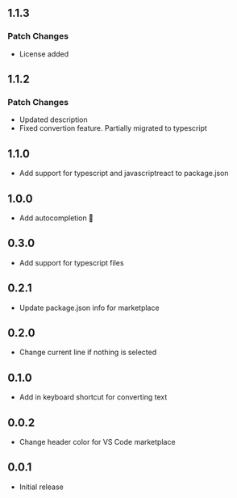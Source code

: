 ## 1.1.3

### Patch Changes

- License added

## 1.1.2

### Patch Changes

- Updated description
- Fixed convertion feature. Partially migrated to typescript

## 1.1.0

- Add support for typescript and javascriptreact to package.json

## 1.0.0

- Add autocompletion 💪

## 0.3.0

- Add support for typescript files

## 0.2.1

- Update package.json info for marketplace

## 0.2.0

- Change current line if nothing is selected

## 0.1.0

- Add in keyboard shortcut for converting text

## 0.0.2

- Change header color for VS Code marketplace

## 0.0.1

- Initial release
